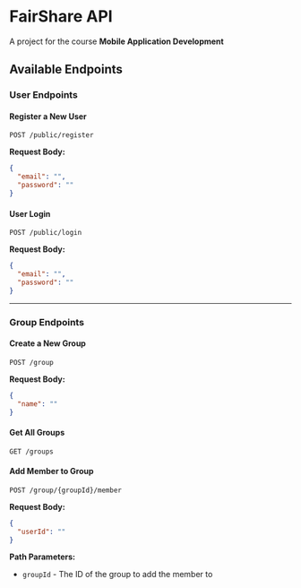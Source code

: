 # FairShare API

A project for the course **Mobile Application Development**

## Available Endpoints

### User Endpoints

#### Register a New User
```
POST /public/register
```

**Request Body:**
```json
{
  "email": "",
  "password": ""
}
```

#### User Login
```
POST /public/login
```

**Request Body:**
```json
{
  "email": "",
  "password": ""
}
```

---

### Group Endpoints

#### Create a New Group
```
POST /group
```

**Request Body:**
```json
{
  "name": ""
}
```

#### Get All Groups
```
GET /groups
```

#### Add Member to Group
```
POST /group/{groupId}/member
```

**Request Body:**
```json
{
  "userId": ""
}
```

**Path Parameters:**
- `groupId` - The ID of the group to add the member to